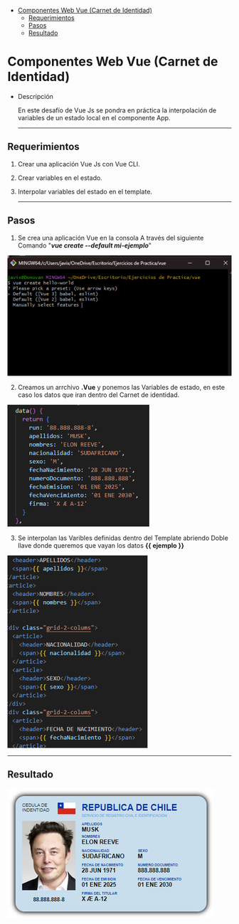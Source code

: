 - [Componentes Web Vue (Carnet de Identidad)](#componentes-web-vue-carnet-de-identidad)
  - [Requerimientos](#requerimientos)
  - [Pasos](#pasos)
  - [Resultado](#resultado)

# Componentes Web Vue (Carnet de Identidad)

- Descripción

  En este desafío de Vue Js se pondra en práctica la interpolación de variables de un
  estado local en el componente App.


  ---

## Requerimientos

1. Crear una aplicación Vue Js con Vue CLI.
2. Crear variables en el estado.
3. Interpolar variables del estado en el template.
   

   ---



## Pasos

1. Se crea una aplicación Vue en la consola A través del siguiente Comando "__*vue create --default mi-ejemplo*__"

![Imagen](https://raw.githubusercontent.com/Tablonimus/TalentoDigital-G4/main/M6/Unidad1/Dia1/C9A203F3-EF58-4AE9-99B0-19DEE001B223.png)



2. Creamos un arrchivo **.Vue** y ponemos las Variables de estado, en este caso los datos que iran dentro del Carnet de identidad.

![Imagen](./src/assets/img%20readme/Captura%20de%20pantalla%202024-06-28%20220116.png)

3. Se interpolan las Varibles definidas dentro del Template abriendo Doble llave donde queremos que vayan los datos **{{ ejemplo }}**

![Imagen](./src/assets/img%20readme/Captura%20de%20pantalla%202024-06-28%20220245.png)


---

## Resultado

![Imagen](./src/assets/img%20readme/Captura%20de%20pantalla%202024-06-28%20221708.png)


